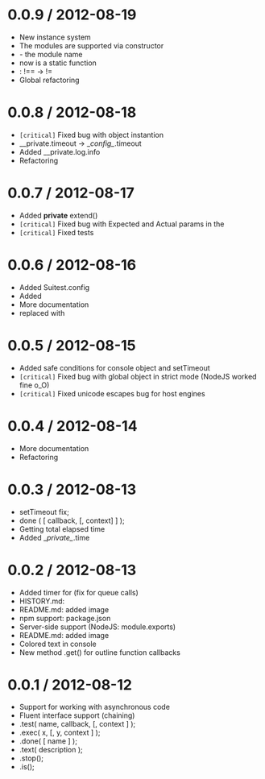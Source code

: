 # 0.0.9 / 2012-08-19
* New instance system
* The modules are supported via constructor
* <name> - the module name
* <config> now is a static function
* <exec>: !== -> !=
* Global refactoring

# 0.0.8 / 2012-08-18
* `[critical]` Fixed bug with object instantion
* \__private.timeout -> \__config\__.timeout
* Added __private.log.info
* Refactoring

# 0.0.7 / 2012-08-17
* Added __private__ extend()
* `[critical]` Fixed bug with Expected and Actual params in the <done>
* `[critical]` Fixed tests

# 0.0.6 / 2012-08-16
* Added Suitest.config
* Added <finish>
* More documentation
* <text> replaced with <describe>

# 0.0.5 / 2012-08-15
* Added safe conditions for console object and setTimeout
* `[critical]` Fixed bug with global object in strict mode (NodeJS worked fine o_O)
* `[critical]` Fixed unicode escapes bug for host engines

# 0.0.4 / 2012-08-14
* More documentation
* Refactoring

# 0.0.3 / 2012-08-13

* setTimeout fix;
* done ( [ callback, [, context] ] );
* Getting total elapsed time
* Added \__private\__.time

# 0.0.2 / 2012-08-13

* Added timer for <test> (fix for queue calls)
* HISTORY.md:
* README.md: added image
* npm support: package.json
* Server-side support (NodeJS: module.exports)
* README.md: added image
* Colored text in console
* New method .get() for outline function callbacks

# 0.0.1 / 2012-08-12

* Support for working with asynchronous code
* Fluent interface support (chaining)
* .test( name, callback, [, context ] );
* .exec( x, [, y, context ] );
* .done( [ name ] );
* .text( description );
* .stop();
* .is();
